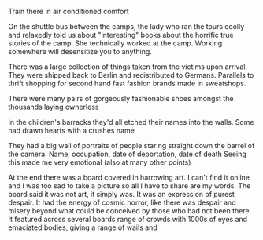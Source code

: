 Train there in air conditioned comfort

On the shuttle bus between the camps, the lady who ran the tours coolly and relaxedly told us about "interesting" books about the horrific true stories of the camp.
She technically worked at the camp.
Working somewhere will desensitize you to anything.

There was a large collection of things taken from the victims upon arrival. They were shipped back to Berlin and redistributed to Germans.
Parallels to thrift shopping for second hand fast fashion brands made in sweatshops.

There were many pairs of gorgeously fashionable shoes amongst the thousands laying ownerless

In the children's barracks they'd all etched their names into the walls. Some had drawn hearts with a crushes name

They had a big wall of portraits of people staring straight down the barrel of the camera.
Name, occupation, date of deportation, date of death
Seeing this made me very emotional (also at many other points)

At the end there was a board covered in harrowing art.
I can't find it online and I was too sad to take a picture so all I have to share are my words.
The board said it was not art, it simply was.
It was an expression of purest despair.
It had the energy of cosmic horror, like there was despair and misery beyond what could be conceived by those who had not been there.
It featured across several boards range of crowds with 1000s of eyes and emaciated bodies, giving a range of wails and
